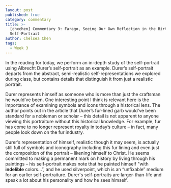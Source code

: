 ```yaml
---
layout: post
published: true
category: commentary
title: >-
  [chxchen] Commentary 3: Farago, Seeing Our Own Reflection in the Birth of the
  Self-Portrait
author: Chelsea Chen
tags:
  - Week 3
---
```

In the reading for today, we perform an in-depth study of the self-portrait using Albrecht Durer’s self-portrait as an example. Durer’s self-portrait departs from the abstract, semi-realistic self-representations we explored during class, but contains details that distinguish it from just a realistic portrait.

Durer represents himself as someone who is more than just the craftsman he would’ve been. One interesting point I think is relevant here is the importance of examining symbols and icons through a historical lens. The author points out in the article that Durer’s fur-lined garb would’ve been standard for a nobleman or scholar – this detail is not apparent to anyone viewing this portraiture without this historical knowledge. For example, fur has come to no longer represent royalty in today’s culture – in fact, many people look down on the fur industry.

Durer’s representation of himself, realistic though it may seem, is actually still full of symbols and iconography including this fur lining and even just the composition of the portrait – likening himself to Christ. He seems committed to making a permanent mark on history by living through his paintings – his self-portrait makes note that he painted himself "with **indelible** colors…”, and he used silverpoint, which is an “unfixable” medium for an earlier self-portraiture. Durer's self-portraits are larger-than-life and speak a lot about his personality and how he sees himself.